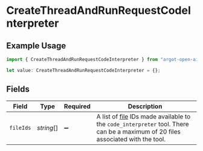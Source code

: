 # CreateThreadAndRunRequestCodeInterpreter

## Example Usage

```typescript
import { CreateThreadAndRunRequestCodeInterpreter } from "argot-open-ai/models/components";

let value: CreateThreadAndRunRequestCodeInterpreter = {};
```

## Fields

| Field                                                                                                                                                        | Type                                                                                                                                                         | Required                                                                                                                                                     | Description                                                                                                                                                  |
| ------------------------------------------------------------------------------------------------------------------------------------------------------------ | ------------------------------------------------------------------------------------------------------------------------------------------------------------ | ------------------------------------------------------------------------------------------------------------------------------------------------------------ | ------------------------------------------------------------------------------------------------------------------------------------------------------------ |
| `fileIds`                                                                                                                                                    | *string*[]                                                                                                                                                   | :heavy_minus_sign:                                                                                                                                           | A list of [file](/docs/api-reference/files) IDs made available to the `code_interpreter` tool. There can be a maximum of 20 files associated with the tool.<br/> |
